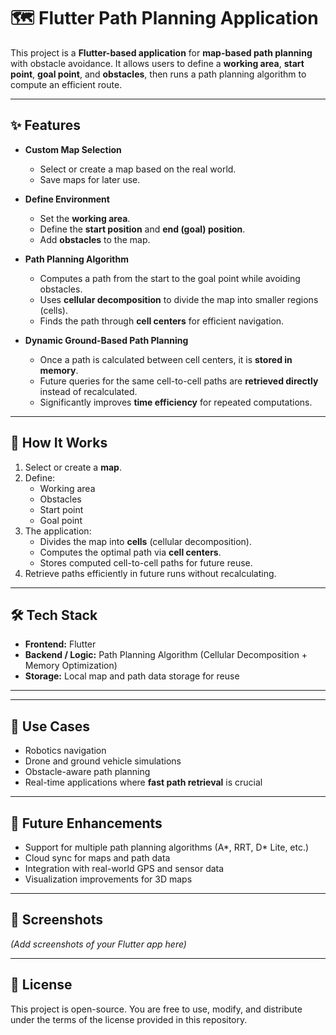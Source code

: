 # 🗺️ Flutter Path Planning Application

This project is a **Flutter-based application** for **map-based path planning** with obstacle avoidance. It allows users to define a **working area**, **start point**, **goal point**, and **obstacles**, then runs a path planning algorithm to compute an efficient route.

---

## ✨ Features

- **Custom Map Selection**  
  - Select or create a map based on the real world.  
  - Save maps for later use.  

- **Define Environment**  
  - Set the **working area**.  
  - Define the **start position** and **end (goal) position**.  
  - Add **obstacles** to the map.  

- **Path Planning Algorithm**  
  - Computes a path from the start to the goal point while avoiding obstacles.  
  - Uses **cellular decomposition** to divide the map into smaller regions (cells).  
  - Finds the path through **cell centers** for efficient navigation.  

- **Dynamic Ground-Based Path Planning**  
  - Once a path is calculated between cell centers, it is **stored in memory**.  
  - Future queries for the same cell-to-cell paths are **retrieved directly** instead of recalculated.  
  - Significantly improves **time efficiency** for repeated computations.  

---

## 🚀 How It Works

1. Select or create a **map**.  
2. Define:  
   - Working area  
   - Obstacles  
   - Start point  
   - Goal point  
3. The application:  
   - Divides the map into **cells** (cellular decomposition).  
   - Computes the optimal path via **cell centers**.  
   - Stores computed cell-to-cell paths for future reuse.  
4. Retrieve paths efficiently in future runs without recalculating.  

---

## 🛠️ Tech Stack

- **Frontend:** Flutter  
- **Backend / Logic:** Path Planning Algorithm (Cellular Decomposition + Memory Optimization)  
- **Storage:** Local map and path data storage for reuse  

---



---

## 🎯 Use Cases

- Robotics navigation  
- Drone and ground vehicle simulations  
- Obstacle-aware path planning  
- Real-time applications where **fast path retrieval** is crucial  

---

## 🔮 Future Enhancements

- Support for multiple path planning algorithms (A*, RRT, D* Lite, etc.)  
- Cloud sync for maps and path data  
- Integration with real-world GPS and sensor data  
- Visualization improvements for 3D maps  

---

## 📸 Screenshots

*(Add screenshots of your Flutter app here)*  

---

## 📜 License

This project is open-source. You are free to use, modify, and distribute under the terms of the license provided in this repository.

